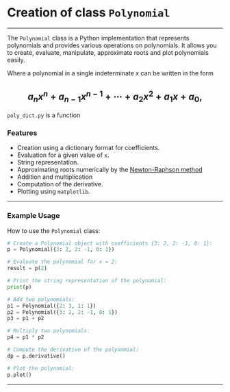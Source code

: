 # Creation of class `Polynomial`

----

The `Polynomial` class is a Python implementation that represents polynomials and provides various operations on polynomials. It allows you to create, evaluate, manipulate, approximate roots and plot polynomials easily.
&nbsp;

Where a polynomial in a single indeterminate $x$ can be written in the form

$$
a_n x^n+a_{n-1} x^{n-1}+\cdots+a_2 x^2+a_1 x+a_0,
$$
----

`poly_dict.py` is a function

### Features

- Creation using a dictionary format for coefficients.
- Evaluation for a given value of `x`.
- String representation.
- Approximating roots numerically by the [Newton-Raphson method](https://en.wikipedia.org/wiki/Newton%27s_method)
- Addition and multiplication
- Computation of the derivative.
- Plotting using `matplotlib`.

----
### Example Usage

How to use the `Polynomial` class:

```python
# Create a Polynomial object with coefficients {3: 2, 2: -1, 0: 1}:
p = Polynomial({3: 2, 2: -1, 0: 1})

# Evaluate the polynomial for x = 2:
result = p(2)

# Print the string representation of the polynomial:
print(p)

# Add two polynomials:
p1 = Polynomial({2: 3, 1: 1})
p2 = Polynomial({3: 2, 2: -1, 0: 1})
p3 = p1 + p2

# Multiply two polynomials:
p4 = p1 * p2

# Compute the derivative of the polynomial:
dp = p.derivative()

# Plot the polynomial:
p.plot()
```
----

